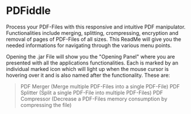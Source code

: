 # PDFiddle

Process your PDF-Files with this responsive and intuitive PDF manipulator. 
Functionalities include merging, splitting, crompressing, encryption and removal of pages of PDF-Files of all sizes. 
This ReadMe will give you the needed informations for navigating through the various menu points.


Opening the .jar File will show you the "Opening Panel" where you are presented with all the applications functionalities. 
Each is marked by an individual marked icon which will light up when the mouse cursor is hovering over it and is also named after the functionality. These are:

> PDF Merger (Merge multiple PDF-Files into a single PDF-File)
> PDF Splitter (Split a single PDF-File into multiple PDF-Files)
> PDF Compressor (Decrease a PDF-Files memory consumption by compressing the file)
